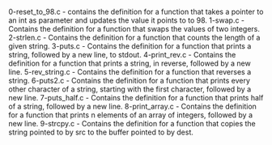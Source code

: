 0-reset_to_98.c - contains the definition for a function that takes a pointer to an int as parameter and updates the value it points to to 98.
1-swap.c - Contains the definition for a function that swaps the values of two integers.
2-strlen.c - Contains the definition for a function that counts the length of a given string.
3-puts.c - Contains the definition for a function that prints a string, followed by a new line, to stdout.
4-print_rev.c - Contains the definition for a function that prints a string, in reverse, followed by a new line.
5-rev_string.c - Contains the definition for a function that reverses a string.
6-puts2.c - Contains the definition for a function that prints every other character of a string, starting with the first character, followed by a new line.
7-puts_half.c - Contains the definition for a function that prints half of a string, followed by a new line.
8-print_array.c - Contains the definition for a function that prints n elements of an array of integers, followed by a new line.
9-strcpy.c - Contains the definition for a function  that copies the string pointed to by src to the buffer pointed to by dest.
